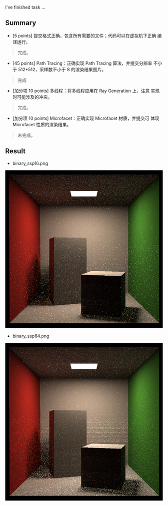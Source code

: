 
I've finished task ...

## Summary

* [5 points] 提交格式正确，包含所有需要的文件；代码可以在虚拟机下正确 编译运行。 

> 完成。

* [45 points] Path Tracing：正确实现 Path Tracing 算法，并提交分辨率 不小于 512*512，采样数不小于 8 的渲染结果图片。 

> 完成

* [加分项 10 points] 多线程：将多线程应用在 Ray Generation 上，注意 实现时可能涉及的冲突。 

> 完成。

* [加分项 10 points] Microfacet：正确实现 Microfacet 材质，并提交可 体现 Microfacet 性质的渲染结果。

> 未完成。

## Result

* binary_ssp16.png

![binary_ssp16.png](assets/binary_ssp16.png)

* binary_ssp64.png

![binary_ssp64.png](./images/binary_ssp64.png)
